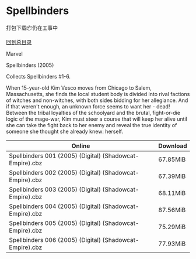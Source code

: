 # Spellbinders

打包下载📦仍在工事中

[回到总目录](/Catalogs.md)

Marvel

Spellbinders (2005)

Collects Spellbinders #1-6.



When 15-year-old Kim Vesco moves from Chicago to Salem, Massachusetts, she finds the local student body is divided into rival factions of witches and non-witches, with both sides bidding for her allegiance. And if that weren't enough, an unknown force seems to want her - dead! Between the tribal loyalties of the schoolyard and the brutal, fight-or-die logic of the mage-war, Kim must steer a course that will keep her alive until she can take the fight back to her enemy and reveal the true identity of someone she thought she already knew: herself.





Online | Download
--- | ---
Spellbinders 001 (2005) (Digital) (Shadowcat-Empire).cbz | 67.85MiB
Spellbinders 002 (2005) (Digital) (Shadowcat-Empire).cbz | 67.39MiB
Spellbinders 003 (2005) (Digital) (Shadowcat-Empire).cbz | 68.11MiB
Spellbinders 004 (2005) (Digital) (Shadowcat-Empire).cbz | 87.56MiB
Spellbinders 005 (2005) (Digital) (Shadowcat-Empire).cbz | 75.29MiB
Spellbinders 006 (2005) (Digital) (Shadowcat-Empire).cbz | 77.93MiB